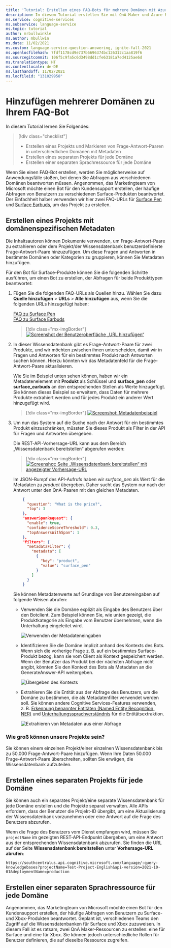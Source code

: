 ```yaml
---
title: 'Tutorial: Erstellen eines FAQ-Bots für mehrere Domänen mit Azure Bot Service'
description: In diesem Tutorial erstellen Sie mit QnA Maker und Azure Bot Service einen FAQ-Bot ohne Code für Anwendungsfälle in der Produktion.
ms.service: cognitive-services
ms.subservice: language-service
ms.topic: tutorial
author: mrbullwinkle
ms.author: mbullwin
ms.date: 11/02/2021
ms.custom: language-service-question-answering, ignite-fall-2021
ms.openlocfilehash: 7fdf1178cd9e737b6696374bc126312c1aa819f6
ms.sourcegitcommit: 106f5c9fa5c6d3498dd1cfe63181a7ed4125ae6d
ms.translationtype: HT
ms.contentlocale: de-DE
ms.lasthandoff: 11/02/2021
ms.locfileid: "131029958"
---
```

# <a name="add-multiple-domains-to-your-faq-bot"></a>Hinzufügen mehrerer Domänen zu Ihrem FAQ-Bot

In diesem Tutorial lernen Sie Folgendes:

> [!div class="checklist"]
> * Erstellen eines Projekts und Markieren von Frage-Antwort-Paaren in unterschiedlichen Domänen mit Metadaten
> * Erstellen eines separaten Projekts für jede Domäne
> * Erstellen einer separaten Sprachressource für jede Domäne

Wenn Sie einen FAQ-Bot erstellen, werden Sie möglicherweise auf Anwendungsfälle stoßen, bei denen Sie Abfragen aus verschiedenen Domänen beantworten müssen. Angenommen, das Marketingteam von Microsoft möchte einen Bot für den Kundensupport erstellen, der häufige Abfragen von Benutzern zu verschiedenen Surface-Produkten beantwortet. Der Einfachheit halber verwenden wir hier zwei FAQ-URLs für [Surface Pen](https://support.microsoft.com/surface/how-to-use-your-surface-pen-8a403519-cd1f-15b2-c9df-faa5aa924e98) und [Surface Earbuds](https://support.microsoft.com/surface/use-surface-earbuds-aea108c3-9344-0f11-e5f5-6fc9f57b21f9), um das Projekt zu erstellen.

## <a name="create-project-with-domain-specific-metadata"></a>Erstellen eines Projekts mit domänenspezifischen Metadaten

Die Inhaltsautoren können Dokumente verwenden, um Frage-Antwort-Paare zu extrahieren oder dem Projekt/der Wissensdatenbank benutzerdefinierte Frage-Antwort-Paare hinzuzufügen. Um diese Fragen und Antworten in bestimmte Domänen oder Kategorien zu gruppieren, können Sie Metadaten hinzufügen.

Für den Bot für Surface-Produkte können Sie die folgenden Schritte ausführen, um einen Bot zu erstellen, der Abfragen für beide Produkttypen beantwortet:

1. Fügen Sie die folgenden FAQ-URLs als Quellen hinzu. Wählen Sie dazu **Quelle hinzufügen** > **URLs** > **Alle hinzufügen** aus, wenn Sie die folgenden URLs hinzugefügt haben:
   
   [FAQ zu Surface Pen](https://support.microsoft.com/surface/how-to-use-your-surface-pen-8a403519-cd1f-15b2-c9df-faa5aa924e98)<br>[FAQ zu Surface Earbuds](https://support.microsoft.com/surface/use-surface-earbuds-aea108c3-9344-0f11-e5f5-6fc9f57b21f9)

    >[!div class="mx-imgBorder"]
    >[![Screenshot der Benutzeroberfläche „URL hinzufügen“](../media/multiple-domains/add-url.png)](../media/multiple-domains/add-url.png#lightbox)

2. In dieser Wissensdatenbank gibt es Frage-Antwort-Paare für zwei Produkte, und wir möchten zwischen ihnen unterscheiden, damit wir in Fragen und Antworten für ein bestimmtes Produkt nach Antworten suchen können. Hierzu könnten wir das Metadatenfeld für die Frage-Antwort-Paare aktualisieren.

   Wie Sie im Beispiel unten sehen können, haben wir ein Metadatenelement mit **Produkt** als Schlüssel und **surface_pen** oder **surface_earbuds** an den entsprechenden Stellen als Werte hinzugefügt. Sie können dieses Beispiel so erweitern, dass Daten für mehrere Produkte extrahiert werden und für jedes Produkt ein anderer Wert hinzugefügt wird.

   >[!div class="mx-imgBorder"]
   >[![Screenshot: Metadatenbeispiel](../media/multiple-domains/product-metadata.png)](../media/multiple-domains/product-metadata.png#lightbox)

4. Um nun das System auf die Suche nach der Antwort für ein bestimmtes Produkt einzuschränken, müssten Sie dieses Produkt als Filter in der API für Fragen und Antworten übergeben.

    Die REST-API-Vorhersage-URL kann aus dem Bereich „Wissensdatenbank bereitstellen“ abgerufen werden:

   >[!div class="mx-imgBorder"]
   >[![Screenshot: Seite „Wissensdatenbank bereitstellen“ mit angezeigter Vorhersage-URL](../media/multiple-domains/prediction-url.png)](../media/multiple-domains/prediction-url.png#lightbox)

    Im JSON-Rumpf des API-Aufrufs haben wir *surface_pen* als Wert für die Metadaten zu *product* übergeben. Daher sucht das System nur nach der Antwort unter den QnA-Paaren mit den gleichen Metadaten.

    ```json
        {
          "question": "What is the price?",
          "top": 3
        },
        "answerSpanRequest": {
          "enable": true,
          "confidenceScoreThreshold": 0.3,
          "topAnswersWithSpan": 1
        },
        "filters": {
          "metadataFilter": {
            "metadata": [
              {
                "key": "product",
                "value": "surface_pen"
              }
            ]
          }
        }
    ```

    Sie können Metadatenwerte auf Grundlage von Benutzereingaben auf folgende Weisen abrufen: 

    * Verwenden Sie die Domäne explizit als Eingabe des Benutzers über den Botclient. Zum Beispiel können Sie, wie unten gezeigt, die Produktkategorie als Eingabe vom Benutzer übernehmen, wenn die Unterhaltung eingeleitet wird.

      ![Verwenden der Metadateneingaben](../media/multiple-domains/explicit-metadata-input.png)

    * Identifizieren Sie die Domäne implizit anhand des Kontexts des Bots. Wenn sich die vorherige Frage z. B. auf ein bestimmtes Surface-Produkt bezog, kann sie vom Client als Kontext gespeichert werden. Wenn der Benutzer das Produkt bei der nächsten Abfrage nicht angibt, könnten Sie den Kontext des Bots als Metadaten an die GenerateAnswer-API weitergeben.

      ![Übergeben des Kontexts](../media/multiple-domains/extract-metadata-from-context.png)

    * Extrahieren Sie die Entität aus der Abfrage des Benutzers, um die Domäne zu bestimmen, die als Metadatenfilter verwendet werden soll. Sie können andere Cognitive Services-Features verwenden, z. B. [Erkennung benannter Entitäten (Named Entity Recognition, NER)](../../named-entity-recognition/overview.md) und [Unterhaltungssprachverständnis](../../conversational-language-understanding/overview.md) für die Entitätsextraktion.

      ![Extrahieren von Metadaten aus einer Abfrage](../media/multiple-domains/extract-metadata-from-query.png)

### <a name="how-large-can-our-projects-be"></a>Wie groß können unsere Projekte sein?

Sie können einem einzelnen Projekt/einer einzelnen Wissensdatenbank bis zu 50.000 Frage-Antwort-Paare hinzufügen. Wenn Ihre Daten 50.000 Frage-Antwort-Paare überschreiten, sollten Sie erwägen, die Wissensdatenbank aufzuteilen.

## <a name="create-a-separate-project-for-each-domain"></a>Erstellen eines separaten Projekts für jede Domäne

Sie können auch ein separates Projekt/eine separate Wissensdatenbank für jede Domäne erstellen und die Projekte separat verwalten. Alle APIs erfordern, dass der Benutzer die Projekt-ID übergibt, um eine Aktualisierung der Wissensdatenbank vorzunehmen oder eine Antwort auf die Frage des Benutzers abzurufen.  

Wenn die Frage des Benutzers vom Dienst empfangen wird, müssen Sie `projectName` im gezeigten REST-API-Endpunkt übergeben, um eine Antwort aus der entsprechenden Wissensdatenbank abzurufen. Sie finden die URL auf der Seite **Wissensdatenbank bereitstellen** unter **Vorhersage-URL abrufen**:

`https://southcentralus.api.cognitive.microsoft.com/language/:query-knowledgebases?projectName=Test-Project-English&api-version=2021-10-01&deploymentName=production`

## <a name="create-a-separate-language-resource-for-each-domain"></a>Erstellen einer separaten Sprachressource für jede Domäne

Angenommen, das Marketingteam von Microsoft möchte einen Bot für den Kundensupport erstellen, der häufige Abfragen von Benutzern zu Surface- und Xbox-Produkten beantwortet. Geplant ist, verschiedenen Teams den Zugriff auf die Wissensdatenbanken für Surface und Xbox zuzuweisen. In diesem Fall ist es ratsam, zwei QnA Maker-Ressourcen zu erstellen: eine für Surface und eine für Xbox. Sie können jedoch unterschiedliche Rollen für Benutzer definieren, die auf dieselbe Ressource zugreifen.

